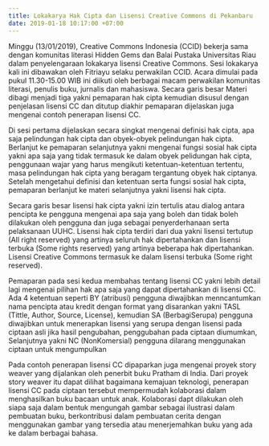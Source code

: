```yaml
---
title: Lokakarya Hak Cipta dan Lisensi Creative Commons di Pekanbaru
date: 2019-01-18 10:17:00 +07:00
---
```


Minggu (13/01/2019), Creative Commons Indonesia (CCID) bekerja sama dengan komunitas literasi Hidden Gems dan Balai Pustaka Universitas Riau dalam penyelengaraan lokakarya lisensi Creative Commons. Sesi lokakarya kali ini dibawakan oleh Fitriayu selaku perwakilan CCID. Acara dimulai pada pukul 11.30-15.00 WIB ini diikuti oleh berbagai macam perwakilan komunitas literasi, penulis buku, jurnalis dan mahasiswa. Secara garis besar Materi dibagi menjadi tiga  yakni pemaparan hak cipta kemudian disusul dengan penjelasan lisensi CC dan ditutup  diakhir pemaparan dijelaskan juga mengenai contoh penerapan lisensi CC. 

Di sesi pertama dijelaskan secara singkat mengenai definisi hak cipta, apa saja pelindungan hak cipta dan obyek-obyek pelindungan hak cipta. Berlanjut ke pemaparan selanjutnya yakni mengenai fungsi sosial hak cipta yakni apa saja yang tidak termasuk ke dalam obyek pelidungan hak cipta, penggunaan wajar yang harus mengikuti ketentuan-ketentuan tertentu, masa pelindungan hak cipta yang beragam tergantung obyek hak ciptanya. Setelah mengetahui definisi dan ketentuan serta fungsi sosial hak cipta, pemaparan berlanjut ke materi selanjutnya yakni lisensi hak cipta. 

Secara garis besar lisensi hak cipta yakni izin tertulis atau dialog antara pencipta ke pengguna mengenai apa saja yang boleh dan tidak boleh dilakukan oleh pengguna dan juga sebagai penyerderhanaan serta pelaksanaan UUHC. Lisensi hak cipta terdiri dari dua yakni lisensi tertutup (All right reserved) yang artinya seluruh hak dipertahankan dan lisensi terbuka (Some rights reserved) yang artinya beberapa hak dipertahankan. Lisensi Creative Commons termasuk ke dalam lisensi terbuka (Some right reserved).  

Pemaparan pada sesi kedua membahas tentang lisensi CC yakni lebih detail lagi mengenai pilihan hak apa saja yang dapat dipertahankan di lisensi CC. Ada 4 ketentuan seperti BY (atribusi) pengguna diwajibkan menncantumkan nama pencipta atau kredit dengan format yang disarankan yakni TASL (Tittle, Author, Source, License), kemudian SA (BerbagiSerupa) pengguna diwajibkan untuk menerapkan lisensi yang serupa dengan lisensi pada ciptaan asli jika hasil pengubahan, penggubahan pada ciptaan diumumkan, Selanjutnya yakni NC (NonKomersial) pengguna dilarang menggunakan ciptaan untuk mengumpulkan 

Pada contoh penerapan lisensi CC dipaparkan juga mengenai proyek  story weaver yang dijalankan oleh penerbit buku Pratham di India. Dari proyek story weaver itu dapat dilihat bagaimana kemajuan teknologi, penerapan lisensi CC pada ciptaan tersebut mempermudah kolaborasi dalam menghasilkan buku bacaan untuk anak. Kolaborasi dapt dilakukan oleh siapa saja dalam bentuk mengungah gambar sebagai ilustrasi dalam pembuatan buku, berkontribusi dalam pembuatan cerita dengan menggunakan gambar yang tersedia atau menerjemahkan buku yang ada ke dalam berbagai bahasa.